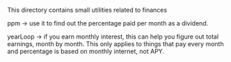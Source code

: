 This directory contains small utilities related to finances

ppm -> use it to find out the percentage paid per month as a dividend. 

yearLoop -> if you earn monthly interest, this can help you figure out total earnings, month by month. This only applies to things that pay every month and percentage is based on monthly internet, not APY.
